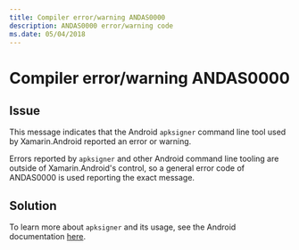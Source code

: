 ```yaml
---
title: Compiler error/warning ANDAS0000
description: ANDAS0000 error/warning code
ms.date: 05/04/2018
---
```

# Compiler error/warning ANDAS0000

## Issue

This message indicates that the Android `apksigner` command line tool used by
Xamarin.Android reported an error or warning.

Errors reported by `apksigner` and other Android command line tooling are
outside of Xamarin.Android's control, so a general error code of
ANDAS0000 is used reporting the exact message.

## Solution

To learn more about `apksigner` and its usage, see the Android documentation
[here][apksigner].

[apksigner]: https://developer.android.com/studio/command-line/apksigner
